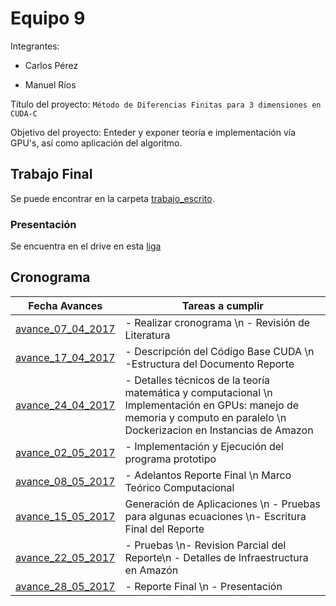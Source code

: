 # Equipo 9

Integrantes:

- Carlos Pérez

- Manuel Ríos

Título del proyecto: ```Método de Diferencias Finitas para 3 dimensiones en CUDA-C```

Objetivo del proyecto:  Enteder y exponer teoría e implementación vía GPU's, así como aplicación del algoritmo.

## Trabajo Final 

Se puede encontrar en la carpeta [trabajo_escrito](trabajo_escrito). 

### Presentación 

Se encuentra en el drive en esta [liga](https://drive.google.com/file/d/0B1GlF2qCvHCXZjZHV1RjV0NjT2M/view?usp=sharing)

## Cronograma 

| Fecha Avances     | Tareas a cumplir                                                      |
|-------------------|-----------------------------------------------------------------------|
| [avance_07_04_2017](avance_07_04_2017) | - Realizar cronograma  \n - Revisión de Literatura |
| [avance_17_04_2017](avance_17_04_2017) | - Descripción del Código Base CUDA \n -Estructura del Documento Reporte |
| [avance_24_04_2017](avance_24_04_2017) | - Detalles técnicos de la teoría matemática y computacional \n Implementación en GPUs: manejo de memoria y computo en paralelo \n Dockerizacion en Instancias de Amazon  |
| [avance_02_05_2017](avance_02_05_2017) | - Implementación y Ejecución del programa prototipo   |
| [avance_08_05_2017](avance_02_05_2017) | - Adelantos Reporte Final \n Marco Teórico Computacional      |
| [avance_15_05_2017](avance_15_05_2017) | Generación de Aplicaciones \n - Pruebas para algunas ecuaciones \n- Escritura Final del Reporte |
| [avance_22_05_2017](avance_22_05_2017) | - Pruebas \n- Revision Parcial del Reporte\n - Detalles de Infraestructura en Amazón |
| [avance_28_05_2017](avance_22_05_2017) | - Reporte Final \n - Presentación | 


